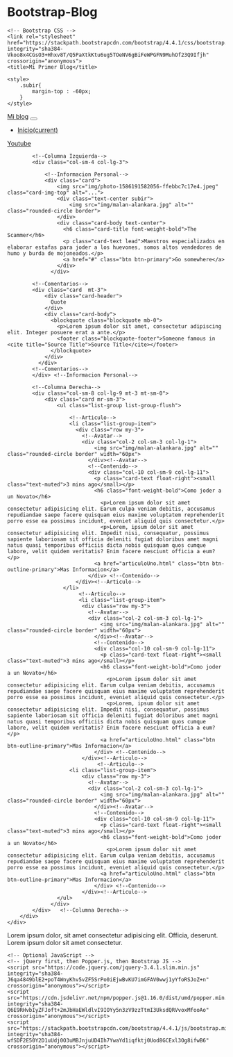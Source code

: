 # Bootstrap-Blog

<!doctype html>
<html lang="es">
  <head>
    <!-- Required meta tags -->
    <meta charset="utf-8">
    <meta name="viewport" content="width=device-width, initial-scale=1, shrink-to-fit=no">

    <!-- Bootstrap CSS -->
    <link rel="stylesheet" href="https://stackpath.bootstrapcdn.com/bootstrap/4.4.1/css/bootstrap.min.css" integrity="sha384-Vkoo8x4CGsO3+Hhxv8T/Q5PaXtkKtu6ug5TOeNV6gBiFeWPGFN9MuhOf23Q9Ifjh" crossorigin="anonymous">
    <title>Mi Primer Blog</title>

    <style>
        .subir{
            margin-top : -60px;
        }
    </style>
  
</head>
  <body>
        <div class="container-fluid bg-primary fixed-top">    <!--NAVBAR-->
        <nav class="navbar navbar-expand-lg navbar-dark bg-primary">
            <a class="navbar-brand" href="index.html">Mi blog</a>
            <button class="navbar-toggler" type="button" data-toggle="collapse" data-target="#navbarSupportedContent" aria-controls="navbarSupportedContent" aria-expanded="false" aria-label="Toggle navigation">
              <span class="navbar-toggler-icon"></span>
            </button>
            <div class="collapse navbar-collapse" id="navbarSupportedContent">
              <ul class="navbar-nav mr-auto">
                <li class="nav-item active">
                  <a class="nav-link" href="index.html">Inicio<span class="sr-only">(current)</span></a>
                </li> 
                </li>               
              </ul>
              <form class="form-inline my-2 my-lg-0">
                <a class="btn btn-outline-dark my-2 my-sm-0 text-white border border-white" href="https://www.youtube.com" >Youtube</a>
              </form>
            </div>
          </nav>
    </div>  <!--NAVBAR-->
    <!--SISTEMA DE COLUMNAS-->
    <div class="container-fluid mt-5 pt-5">
        <div class="row">
          
            <!--Columna Izquierda-->
            <div class="col-sm-4 col-lg-3">
                
                <!--Informacion Personal-->
                <div class="card">
                    <img src="img/photo-1586191582056-ffebbc7c17e4.jpeg" class="card-img-top" alt="...">
                    <div class="text-center subir">
                        <img src="img/malan-alankara.jpg" alt="" class="rounded-circle border"> 
                    </div>
                    <div class="card-body text-center">
                      <h6 class="card-title font-weight-bold">The Scammer</h6>
                      <p class="card-text lead">Maestros especializados en elaborar estafas para joder a los huevones, somos altos vendedores de humo y burda de mojoneados.</p>
                      <a href="#" class="btn btn-primary">Go somewhere</a>
                    </div>
                  </div>
            
            <!--Comentarios-->
            <div class="card  mt-3">
                <div class="card-header">
                  Quote
                </div>
                <div class="card-body">
                  <blockquote class="blockquote mb-0">
                    <p>Lorem ipsum dolor sit amet, consectetur adipiscing elit. Integer posuere erat a ante.</p>
                    <footer class="blockquote-footer">Someone famous in <cite title="Source Title">Source Title</cite></footer>
                  </blockquote>
                </div>
              </div>
            <!--Comentarios-->
            </div> <!--Informacion Personal-->

            <!--Columna Derecha-->
            <div class="col-sm-8 col-lg-9 mt-3 mt-sm-0">
                <div class="card mr-sm-3">
                    <ul class="list-group list-group-flush">
                        
                        <!--Articulo-->
                        <li class="list-group-item">
                          <div class="row my-3">
                            <!--Avatar--> 
                            <div class="col-2 col-sm-3 col-lg-1">
                                <img src="img/malan-alankara.jpg" alt="" class="rounded-circle border" width="60px">
                              </div><!--Avatar-->
                              <!--Contenido-->
                              <div class="col-10 col-sm-9 col-lg-11">
                                <p class="card-text float-right"><small class="text-muted">3 mins ago</small></p> 
                                <h6 class="font-weight-bold">Como joder a un Novato</h6>
                                  <p>Lorem ipsum dolor sit amet consectetur adipisicing elit. Earum culpa veniam debitis, accusamus repudiandae saepe facere quisquam eius maxime voluptatem reprehenderit porro esse ea possimus incidunt, eveniet aliquid quis consectetur.</p>
                                  <p>Lorem, ipsum dolor sit amet consectetur adipisicing elit. Impedit nisi, consequatur, possimus sapiente laboriosam sit officia deleniti fugiat doloribus amet magni natus quasi temporibus officiis dicta nobis quisquam quos cumque labore, velit quidem veritatis? Enim facere nesciunt officia a eum?</p>
                                <a href="articuloUno.html" class="btn btn-outline-primary">Mas Informacion</a>
                              </div> <!--Contenido-->
                          </div><!--Articulo-->
                      </li>
                           <!--Articulo-->
                           <li class="list-group-item">
                            <div class="row my-3">
                              <!--Avatar--> 
                              <div class="col-2 col-sm-3 col-lg-1">
                                  <img src="img/malan-alankara.jpg" alt="" class="rounded-circle border" width="60px">
                                </div><!--Avatar-->
                                <!--Contenido-->
                                <div class="col-10 col-sm-9 col-lg-11">
                                  <p class="card-text float-right"><small class="text-muted">3 mins ago</small></p> 
                                  <h6 class="font-weight-bold">Como joder a un Novato</h6>
                                    <p>Lorem ipsum dolor sit amet consectetur adipisicing elit. Earum culpa veniam debitis, accusamus repudiandae saepe facere quisquam eius maxime voluptatem reprehenderit porro esse ea possimus incidunt, eveniet aliquid quis consectetur.</p>
                                    <p>Lorem, ipsum dolor sit amet consectetur adipisicing elit. Impedit nisi, consequatur, possimus sapiente laboriosam sit officia deleniti fugiat doloribus amet magni natus quasi temporibus officiis dicta nobis quisquam quos cumque labore, velit quidem veritatis? Enim facere nesciunt officia a eum?</p>
                                  <a href="articuloUno.html" class="btn btn-outline-primary">Mas Informacion</a>
                                </div> <!--Contenido-->
                            </div><!--Articulo-->
                                 <!--Articulo-->
                        <li class="list-group-item">
                            <div class="row my-3">
                              <!--Avatar--> 
                              <div class="col-2 col-sm-3 col-lg-1">
                                  <img src="img/malan-alankara.jpg" alt="" class="rounded-circle border" width="60px">
                                </div><!--Avatar-->
                                <!--Contenido-->
                                <div class="col-10 col-sm-9 col-lg-11">
                                  <p class="card-text float-right"><small class="text-muted">3 mins ago</small></p> 
                                  <h6 class="font-weight-bold">Como joder a un Novato</h6>
                                    <p>Lorem ipsum dolor sit amet consectetur adipisicing elit. Earum culpa veniam debitis, accusamus repudiandae saepe facere quisquam eius maxime voluptatem reprehenderit porro esse ea possimus incidunt, eveniet aliquid quis consectetur.</p>
                                  <a href="articuloUno.html" class="btn btn-outline-primary">Mas Informacion</a>
                                </div> <!--Contenido-->
                            </div><!--Articulo-->
                    </ul>
                  </div>
            </div>   <!--Columna Derecha-->
        </div>
    </div>
   <!--SISTEMA DE COLUMNAS-->

   <footer class="container-fluid bg-dark text-center text-white mt-3 py-3">
    <p>Lorem ipsum dolor, sit amet consectetur adipisicing elit. Officia, deserunt. Lorem ipsum dolor sit amet consectetur.</p>
   </footer>
    

    <!-- Optional JavaScript -->
    <!-- jQuery first, then Popper.js, then Bootstrap JS -->
    <script src="https://code.jquery.com/jquery-3.4.1.slim.min.js" integrity="sha384-J6qa4849blE2+poT4WnyKhv5vZF5SrPo0iEjwBvKU7imGFAV0wwj1yYfoRSJoZ+n" crossorigin="anonymous"></script>
    <script src="https://cdn.jsdelivr.net/npm/popper.js@1.16.0/dist/umd/popper.min.js" integrity="sha384-Q6E9RHvbIyZFJoft+2mJbHaEWldlvI9IOYy5n3zV9zzTtmI3UksdQRVvoxMfooAo" crossorigin="anonymous"></script>
    <script src="https://stackpath.bootstrapcdn.com/bootstrap/4.4.1/js/bootstrap.min.js" integrity="sha384-wfSDF2E50Y2D1uUdj0O3uMBJnjuUD4Ih7YwaYd1iqfktj0Uod8GCExl3Og8ifwB6" crossorigin="anonymous"></script>
  </body>
</html>
